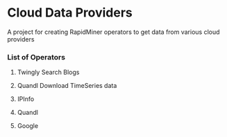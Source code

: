 Cloud Data Providers
=============================

A  project for creating RapidMiner operators to get data from various cloud providers 




### List of Operators 
1. Twingly Search Blogs 
2. Quandl Download TimeSeries data



 


2. IPInfo

3. Quandl

4. Google
